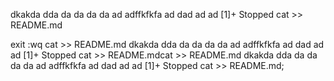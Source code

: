 dkakdadda
da
da
da
da
ad
adffkfkfa
ad
dad
ad
ad
[1]+  Stopped                 cat >> README.md

exit
:wq
cat >> README.md
dkakda
dda
da
da
da
da
ad
adffkfkfa
ad
dad
ad
ad
[1]+  Stopped                 cat >> README.mdcat >> README.md
dkakda
dda
da
da
da
da
ad
adffkfkfa
ad
dad
ad
ad
[1]+  Stopped                 cat >> README.md;

